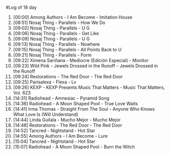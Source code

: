 #Log of 18 day

1. [00:00] Among Authors - I Am Become - Imitation House
1. [08:51] Nosaj Thing - Parallels - How We Do
1. [09:02] Nosaj Thing - Parallels - U G
1. [09:06] Nosaj Thing - Parallels - Get Like
1. [09:09] Nosaj Thing - Parallels - U G
1. [09:13] Nosaj Thing - Parallels - Nowhere
1. [09:15] Nosaj Thing - Parallels - All Points Back to U
1. [09:21] Nosaj Thing - Parallels - Form
1. [09:22] Ximena Sariñana - Mediocre (Edición Especial) - Monitor
1. [09:23] Wild Pink - Jewels Drossed in the Runoff - Jewels Drossed in the Runoff
1. [09:24] Restorations - The Red Door - The Red Door
1. [09:25] Parisalexa - Flexa - Lv
1. [09:26] KEXP - KEXP Presents Music That Matters - Music That Matters, Vol. 623
1. [14:31] Radiohead - Amnesiac - Pyramid Song
1. [14:36] Radiohead - A Moon Shaped Pool - True Love Waits
1. [14:41] Irma Thomas - Straight From The Soul - Anyone Who Knows What Love Is (Will Understand)
1. [14:44] Linda Guilala - Mucho Mejor - Mucho Mejor
1. [14:48] Restorations - The Red Door - The Red Door
1. [14:52] Tancred - Nightstand - Hot Star
1. [14:55] Among Authors - I Am Become - Lure
1. [15:04] Tancred - Nightstand - Hot Star
1. [15:07] Radiohead - A Moon Shaped Pool - Burn the Witch
